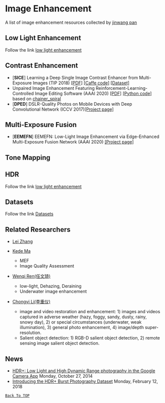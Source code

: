 # Image Enhancement

[comment]:<> (Anchor for Back to top)
<a id="head"/>

A list of image enhancement resources collected by [jinwang pan](https://github.com/eeerpjw)

## Low Light Enhancement

Follow the link [low light enhancement](low-light/README.md)

## Contrast Enhancement

- [**SICE**] Learning a Deep Single Image Contrast Enhancer from Multi-Exposure Images (TIP 2018) [[PDF]](http://www4.comp.polyu.edu.hk/~cslzhang/paper/SICE.pdf) [[Caffe code]](https://github.com/csjcai/SICE) [[Dataset]](https://github.com/csjcai/SICE)
- Unpaired Image Enhancement Featuring Reinforcement-Learning-Controlled Image Editing Software (AAAI 2020) [[PDF]](https://arxiv.org/pdf/1912.07833.pdf) [[Python code]](https://github.com/satoshi-kosugi/Unpaired-Image-Enhancement) based on [chainer_spiral](https://github.com/DwangoMediaVillage/chainer_spiral)
- [**DPED**] DSLR-Quality Photos on Mobile Devices with Deep Convolutional Network (ICCV 2017)[[Project page]](https://people.ee.ethz.ch/~ihnatova/)

## Multi-Exposure Fusion

- [**EEMEFN**] EEMEFN: Low-Light Image Enhancement via Edge-Enhanced Multi-Exposure Fusion Network (AAAI 2020) [[Project page]](https://zjuvag.org/publications/eemefn/)

## Tone Mapping

## HDR

Follow the link [low light enhancement](HDR/README.md)

## Datasets

Follow the link [Datasets](Datasets/README.md)

## Related Researchers

- [Lei Zhang](http://www4.comp.polyu.edu.hk/~cslzhang/)
  
- [Kede Ma](https://ece.uwaterloo.ca/~k29ma/)
  - MEF
  - Image Quality Assessment
- [Wenqi Ren(任文琦)](https://sites.google.com/site/renwenqi888/)
  - low-light, Dehazing, Deraining
  - Underwater image enhancement
- [Chongyi Li(李重仪)](https://li-chongyi.github.io)
  - image and video restoration and enhancement: 1) images and videos captured in adverse weather (hazy, foggy, sandy, dusty, rainy, snowy day), 2) or special circumstances (underwater, weak illumination), 3) general photo enhancement, 4) image/depth super-resolution.
  - Salient object detection: 1) RGB-D salient object detection, 2) remote sensing image salient object detection.

## News

- [HDR+: Low Light and High Dynamic Range photography in the Google Camera App](https://ai.googleblog.com/2014/10/hdr-low-light-and-high-dynamic-range.html) Monday, October 27, 2014
- [Introducing the HDR+ Burst Photography Dataset](https://ai.googleblog.com/2018/02/introducing-hdr-burst-photography.html) Monday, February 12, 2018

<a href="#head">`Back To TOP`</a>

